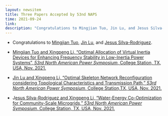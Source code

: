 ```yaml
---
layout: newsitem
title: Three Papers Accepted by 53nd NAPS
time: 2021-09-24
link: 
description: "Congratulations to Mingjian Tuo, Jin Lu, and Jesus Silva-Rodriguez for their papers accepted by 53nd NAPS."
---
```


* Congratulations to <a href="/people/Mingjian-Tuo" class="off">Mingjian Tuo</a>, <a href="/people/Jin-Lu" class="off">Jin Lu</a>, and <a href="/people/Jesus-SilvaRodriguez/" class="off">Jesus Silva-Rodriguez</a>.

* <a href="/papers/MJ-Tuo-NAPS-OAVI_FS/" class="off">Mingjian Tuo and Xingpeng Li, “Optimal Allocation of Virtual Inertia Devices for Enhancing Frequency Stability in Low-Inertia Power Systems”, *53rd North American Power Symposium*, College Station, TX, USA, Nov. 2021.</a>

* <a href="/papers/JinLu-NAPS-OSNR_TC_TP/" class="off">Jin Lu and Xingpeng Li, “Optimal Skeleton Network Reconfiguration considering Topological Characteristics and Transmission Path,” *53rd North American Power Symposium*, College Station,TX, USA, Nov. 2021.</a>

* J<a href="/papers/JesusSilvaRodriguez-XLi-WECoOp_CSM/" class="off">esus Silva-Rodriguez and Xingpeng Li, “Water-Energy Co-Optimization for Community-Scale Microgrids,” *53rd North American Power Symposium*, College Station, TX, USA, Nov. 2021.</a>

